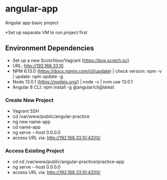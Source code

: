 # angular-app
Angular app basic project

*Set up separate VM to run project first

## Environment Dependencies
* Set up a new Scotchbox/Vagrant (https://box.scotch.io/)
* URL: http://192.168.33.10
* NPM 6.13.0 (https://docs.npmjs.com/cli/update) | check version: npm -v | update: npm update -g
* Node 13.0.1 (https://nodejs.org/) | node -v | nvm use 13.0.1
* Angular 8 CLI: npm install -g @angular/cli@latest

### Create New Project
* Vagrant SSH
* cd /var/www/public/angular-practice
* ng new name-app
* cd name-app
* ng serve --host 0.0.0.0
* access URL via: http://192.168.33.10:4200/

### Access Existing Project
* cd cd /var/www/public/angular-practice/practice-app
* ng serve --host 0.0.0.0
* access URL via: http://192.168.33.10:4200/

